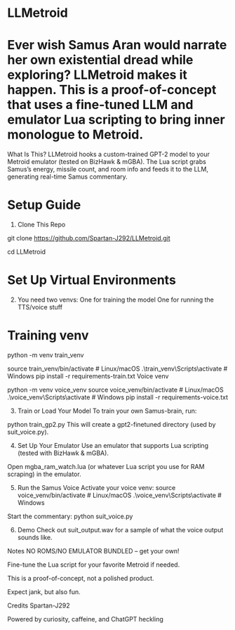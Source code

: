 # LLMetroid


# Ever wish Samus Aran would narrate her own existential dread while exploring? LLMetroid makes it happen. This is a proof-of-concept that uses a fine-tuned LLM and emulator Lua scripting to bring inner monologue to Metroid.

What Is This?
LLMetroid hooks a custom-trained GPT-2 model to your Metroid emulator (tested on BizHawk & mGBA).
The Lua script grabs Samus’s energy, missile count, and room info and feeds it to the LLM, generating real-time Samus commentary.

# Setup Guide
1. Clone This Repo
   
git clone https://github.com/Spartan-J292/LLMetroid.git

cd LLMetroid

# Set Up Virtual Environments

2. You need two venvs:
One for training the model
One for running the TTS/voice stuff

# Training venv

python -m venv train_venv

source train_venv/bin/activate # Linux/macOS
.\train_venv\Scripts\activate        # Windows
pip install -r requirements-train.txt
Voice venv

python -m venv voice_venv
source voice_venv/bin/activate          # Linux/macOS
.\voice_venv\Scripts\activate        # Windows
pip install -r requirements-voice.txt

3. Train or Load Your Model
To train your own Samus-brain, run:


python train_gp2.py
This will create a gpt2-finetuned directory (used by suit_voice.py).

4. Set Up Your Emulator
Use an emulator that supports Lua scripting (tested with BizHawk & mGBA).

Open mgba_ram_watch.lua (or whatever Lua script you use for RAM scraping) in the emulator.

5. Run the Samus Voice
Activate your voice venv:
source voice_venv/bin/activate          # Linux/macOS
.\voice_venv\Scripts\activate        # Windows

Start the commentary:
python suit_voice.py

6. Demo
Check out suit_output.wav for a sample of what the voice output sounds like.

Notes
NO ROMS/NO EMULATOR BUNDLED – get your own!

Fine-tune the Lua script for your favorite Metroid if needed.

This is a proof-of-concept, not a polished product.

Expect jank, but also fun.

Credits
Spartan-J292

Powered by curiosity, caffeine, and ChatGPT heckling
